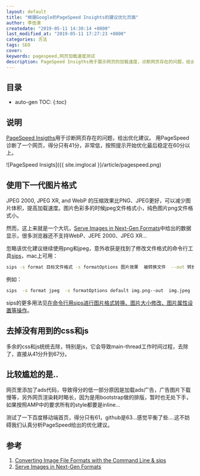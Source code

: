```yaml
---
layout: default
title: "根据Google的PageSpeed Insights的建议优化页面"
author: 李佶澳
createdate: "2019-05-11 14:30:14 +0800"
last_modified_at: "2019-05-11 17:27:23 +0800"
categories: 方法
tags: SEO
cover:
keywords: pagespeed,网页加载速度测试
description: PageSpeed Insigths用于展示网页的加载速度，诊断网页存在的问题，给出优化建议，尝试使用
---
```


## 目录
* auto-gen TOC:
{:toc}

## 说明

[PageSpeed Insigths](https://developers.google.com/speed/pagespeed/insights/)用于诊断网页存在的问题，给出优化建议。
用PageSpeed诊断了一个网页，得分只有41分，非常低，按照提示开始优化最后稳定在60分以上。

![PageSpeed Insigts]({{ site.imglocal }}/article/pagespeed.png)

## 使用下一代图片格式

JPEG 2000, JPEG XR, and WebP 的压缩效果比PNG、JPEG更好，可以减少图片体积，提高加载速度。图片色彩多的时候jpeg文件格式小，纯色图片png文件格式小。

然而，这上来就是一个大坑，[Serve Images in Next-Gen Formats][2]中给出的数据显示，很多浏览器还不支持WebP、JEPE 2000、JPEG XR...

忽略该优化建议继续使用png和jpeg，意外收获是找到了修改文件格式的命令行工具[sips][1]，mac上可用：

```sh
sips -s format 目标文件格式 -s formatOptions 图片效果  被转换文件  --out 转换生成的文件
```
例如：

```sh
sips  -s format jpeg  -s formatOptions default img.png--out  img.jpeg
```

sips的更多用法见[在命令行用sips进行图片格式转换、图片大小修改、图片属性设置等操作](https://www.lijiaocn.com/%E6%8A%80%E5%B7%A7/2019/05/12/sips-modify-img-cmd.html)。

## 去掉没有用到的css和js

多余的css和js统统去除，特别是js，它会导致main-thread工作时间过程，去除了，直接从41分升到67分。

## 比较尴尬的是..

网页里添加了ads代码，导致得分的低一部分原因是加载ads广告，广告图片下载慢等，另外网页渲染耗时略长，因为是用bootstrap做的排版，暂时也无处下手，如果按照AMP中的要求所有的style都要是inline...

测试了一下百度移动端首页，得分只有61，github是63...感觉平衡了些....这不妨碍我们认真分析PageSpeed给出的优化建议。

## 参考

1. [Converting Image File Formats with the Command Line & sips][1]
2. [Serve Images in Next-Gen Formats][2]

[1]: http://osxdaily.com/2013/01/11/converting-image-file-formats-with-the-command-line-sips/ "Converting Image File Formats with the Command Line & sips"
[2]: https://developers.google.com/web/tools/lighthouse/audits/webp?utm_source=lighthouse&utm_medium=unknown  "Serve Images in Next-Gen Formats"
